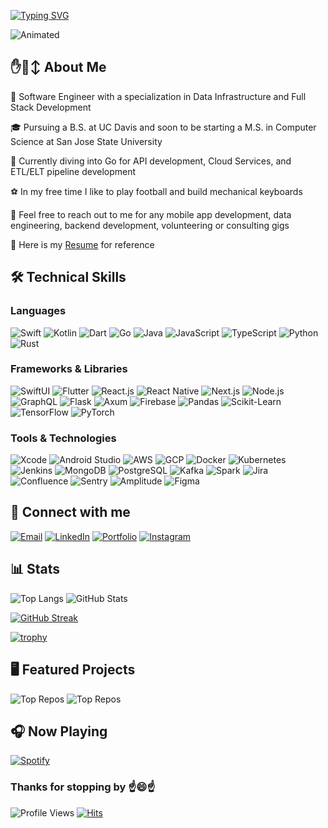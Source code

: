 [![Typing SVG](https://readme-typing-svg.demolab.com?font=Fira+Code&pause=1000&color=FFFFFF&width=435&height=30&lines=Hello+there%2C+I'm+Alex.%20🤫🧏)](https://git.io/typing-svg)

![Animated](https://global.discourse-cdn.com/wanikanicommunity/original/4X/1/9/d/19d85e6c6d92de680aacd2863897b23f1b2c5143.gif)

## ✋🙂‍↕ About Me

📱 Software Engineer with a specialization in Data Infrastructure and Full Stack Development

🎓 Pursuing a B.S. at UC Davis and soon to be starting a M.S. in Computer Science at San Jose State University

🌱 Currently diving into Go for API development, Cloud Services, and ETL/ELT pipeline development

⚽️ In my free time I like to play football and build mechanical keyboards

💬 Feel free to reach out to me for any mobile app development, data engineering, backend development, volunteering or consulting gigs

📝 Here is my [Resume](https://www.dropbox.com/scl/fi/qhsl34b7tvq9puq2r73hh/resume.pdf?rlkey=4u3pvdqlzeypia1p6g3qk9rvt&st=713rv3xf&dl=0) for reference

## 🛠️ Technical Skills

### Languages

![Swift](https://img.shields.io/badge/Swift-informational?style=flat&logo=swift&logoColor=white&color=5D3FD3)
![Kotlin](https://img.shields.io/badge/Kotlin-informational?style=flat&logo=kotlin&logoColor=white&color=5D3FD3)
![Dart](https://img.shields.io/badge/Dart-informational?style=flat&logo=dart&logoColor=white&color=5D3FD3)
![Go](https://img.shields.io/badge/Go-informational?style=flat&logo=go&logoColor=white&color=5D3FD3)
![Java](https://img.shields.io/badge/Java-informational?style=flat&logo=CoffeeScript&logoColor=white&color=5D3FD3)
![JavaScript](https://img.shields.io/badge/JavaScript-informational?style=flat&logo=javascript&logoColor=white&color=5D3FD3)
![TypeScript](https://img.shields.io/badge/TypeScript-informational?style=flat&logo=typescript&logoColor=white&color=5D3FD3)
![Python](https://img.shields.io/badge/Python-informational?style=flat&logo=python&logoColor=white&color=5D3FD3)
![Rust](https://img.shields.io/badge/Rust-informational?style=flat&logo=rust&logoColor=white&color=5D3FD3)

### Frameworks & Libraries

![SwiftUI](https://img.shields.io/badge/SwiftUI-informational?style=flat&logo=apple&logoColor=white&color=6F4E37)
![Flutter](https://img.shields.io/badge/Flutter-informational?style=flat&logo=flutter&logoColor=white&color=6F4E37)
![React.js](https://img.shields.io/badge/React.js-informational?style=flat&logo=react&logoColor=white&color=6F4E37)
![React Native](https://img.shields.io/badge/React%20Native-informational?style=flat&logo=react&logoColor=white&color=6F4E37)
![Next.js](https://img.shields.io/badge/Next.js-informational?style=flat&logo=nextdotjs&logoColor=white&color=6F4E37)
![Node.js](https://img.shields.io/badge/Node.js-informational?style=flat&logo=nodedotjs&logoColor=white&color=6F4E37)
![GraphQL](https://img.shields.io/badge/GraphQL-informational?style=flat&logo=graphql&logoColor=white&color=6F4E37)
![Flask](https://img.shields.io/badge/Flask-informational?style=flat&logo=flask&logoColor=white&color=6F4E37)
![Axum](https://img.shields.io/badge/Axum-informational?style=flat&logo=rust&logoColor=white&color=6F4E37)
![Firebase](https://img.shields.io/badge/Firebase-informational?style=flat&logo=firebase&logoColor=white&color=6F4E37)
![Pandas](https://img.shields.io/badge/Pandas-informational?style=flat&logo=pandas&logoColor=white&color=6F4E37)
![Scikit-Learn](https://img.shields.io/badge/Scikit--Learn-informational?style=flat&logo=scikitlearn&logoColor=white&color=6F4E37)
![TensorFlow](https://img.shields.io/badge/TensorFlow-informational?style=flat&logo=tensorflow&logoColor=white&color=6F4E37)
![PyTorch](https://img.shields.io/badge/PyTorch-informational?style=flat&logo=pytorch&logoColor=white&color=6F4E37)

### Tools & Technologies

![Xcode](https://img.shields.io/badge/Xcode-informational?style=flat&logo=xcode&logoColor=white&color=EE4B2B)
![Android Studio](https://img.shields.io/badge/Android%20Studio-informational?style=flat&logo=androidstudio&logoColor=white&color=EE4B2B)
![AWS](https://img.shields.io/badge/AWS-informational?style=flat&logo=amazonwebservices&logoColor=white&color=EE4B2B)
![GCP](https://img.shields.io/badge/GCP-informational?style=flat&logo=googlecloud&logoColor=white&color=EE4B2B)
![Docker](https://img.shields.io/badge/Docker-informational?style=flat&logo=docker&logoColor=white&color=EE4B2B)
![Kubernetes](https://img.shields.io/badge/Kubernetes-informational?style=flat&logo=kubernetes&logoColor=white&color=EE4B2B)
![Jenkins](https://img.shields.io/badge/Jenkins-informational?style=flat&logo=jenkins&logoColor=white&color=EE4B2B)
![MongoDB](https://img.shields.io/badge/MongoDB-informational?style=flat&logo=mongodb&logoColor=white&color=EE4B2B)
![PostgreSQL](https://img.shields.io/badge/PostgreSQL-informational?style=flat&logo=postgresql&logoColor=white&color=EE4B2B)
![Kafka](https://img.shields.io/badge/Kafka-informational?style=flat&logo=apachekafka&logoColor=white&color=EE4B2B)
![Spark](https://img.shields.io/badge/Spark-informational?style=flat&logo=apachespark&logoColor=white&color=EE4B2B)
![Jira](https://img.shields.io/badge/Jira-informational?style=flat&logo=jira&logoColor=white&color=EE4B2B)
![Confluence](https://img.shields.io/badge/Confluence-informational?style=flat&logo=confluence&logoColor=white&color=EE4B2B)
![Sentry](https://img.shields.io/badge/Sentry-informational?style=flat&logo=sentry&logoColor=white&color=EE4B2B)
![Amplitude](https://img.shields.io/badge/Amplitude-informational?style=flat&logo=awsamplify&logoColor=white&color=EE4B2B)
![Figma](https://img.shields.io/badge/Figma-informational?style=flat&logo=figma&logoColor=white&color=EE4B2B)

## 📱 Connect with me

[![Email](https://img.shields.io/badge/Email-alex.t.tran%40gmail.com-8B0000?style=flat&logo=gmail&logoColor=white)](mailto:alex.t.tran@gmail.com)
[![LinkedIn](https://img.shields.io/badge/LinkedIn-alex--tran-blue?style=flat&logo=linkedin&logoColor=white)](https://www.linkedin.com/in/alex-tran-33b28b1b1/)
[![Portfolio](https://img.shields.io/badge/Portfolio-alectric-8A9A5B?style=flat&logo=bento&logoColor=white)](https://bento.me/alectric)
[![Instagram](https://img.shields.io/badge/Instagram-alectric.trance-ff69b4?style=flat&logo=instagram&logoColor=white)](https://instagram.com/alectric.trance)

## 📊 Stats

![Top Langs](https://github-readme-stats.vercel.app/api/top-langs/?username=aenq&theme=dark&show_icons=true&layout=compact&langs_count=7)
![GitHub Stats](https://github-readme-stats.vercel.app/api?username=xelathan&show_icons=true&theme=dark&hide_rank=true)

[![GitHub Streak](https://github-readme-streak-stats.herokuapp.com?user=aenq&theme=dark)](https://git.io/streak-stats)

[![trophy](https://github-profile-trophy.vercel.app/?username=xelathan&theme=onedark)](https://github.com/ryo-ma/github-profile-trophy)

## 🖥️ Featured Projects

![Top Repos](https://github-readme-stats.vercel.app/api/pin/?username=xelathan&repo=nlp_political_scraper)
![Top Repos](https://github-readme-stats.vercel.app/api/pin/?username=xelathan&repo=Custom_Pong)

## 🎧 Now Playing

[![Spotify](https://github-readme-remake.vercel.app/api/spotify)](https://open.spotify.com/user/3xg479krelrcl3235o9x2q025?si=OttzvFdgTXGMCAtgDeEl-Q)

### Thanks for stopping by ☝️😄☝️

![Profile Views](https://komarev.com/ghpvc/?username=xelathan&color=green)
[![Hits](https://hits.seeyoufarm.com/api/count/incr/badge.svg?url=https%3A%2F%2Fgithub.com%2Fxelathan&count_bg=%2379C83D&title_bg=%23555555&icon=&icon_color=%23E7E7E7&title=hits&edge_flat=false)](https://hits.seeyoufarm.com)
